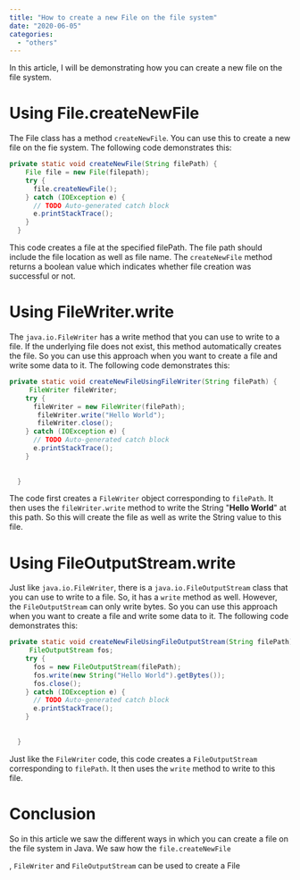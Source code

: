 ```yaml
---
title: "How to create a new File on the file system"
date: "2020-06-05"
categories: 
  - "others"
---
```


In this article, I will be demonstrating how you can create a new file on the file system.

# Using File.createNewFile

The File class has a method `createNewFile`. You can use this to create a new file on the fie system. The following code demonstrates this:

```java
private static void createNewFile(String filePath) {
    File file = new File(filepath);
    try {
      file.createNewFile();
    } catch (IOException e) {
      // TODO Auto-generated catch block
      e.printStackTrace();
    }
  }
```

This code creates a file at the specified filePath. The file path should include the file location as well as file name. The `createNewFile` method returns a boolean value which indicates whether file creation was successful or not.

# Using FileWriter.write

The `java.io.FileWriter` has a write method that you can use to write to a file. If the underlying file does not exist, this method automatically creates the file. So you can use this approach when you want to create a file and write some data to it. The following code demonstrates this:

```java
private static void createNewFileUsingFileWriter(String filePath) {
     FileWriter fileWriter;
    try {
      fileWriter = new FileWriter(filePath);
       fileWriter.write("Hello World");
       fileWriter.close();
    } catch (IOException e) {
      // TODO Auto-generated catch block
      e.printStackTrace();
    }
    
    
  }
```

The code first creates a `FileWriter` object corresponding to `filePath`. It then uses the `fileWriter.write` method to write the String "**Hello World**" at this path. So this will create the file as well as write the String value to this file.

# Using FileOutputStream.write

Just like `java.io.FileWriter`, there is a `java.io.FileOutputStream` class that you can use to write to a file. So, it has a `write` method as well. However, the `FileOutputStream` can only write bytes. So you can use this approach when you want to create a file and write some data to it. The following code demonstrates this:

```java
private static void createNewFileUsingFileOutputStream(String filePath) {
     FileOutputStream fos;
    try {
      fos = new FileOutputStream(filePath);
      fos.write(new String("Hello World").getBytes());
      fos.close();
    } catch (IOException e) {
      // TODO Auto-generated catch block
      e.printStackTrace();
    }
    
    
  }
```

Just like the `FileWriter` code, this code creates a `FileOutputStream` corresponding to `filePath`. It then uses the `write` method to write to this file.

# Conclusion

So in this article we saw the different ways in which you can create a file on the file system in Java. We saw how the `file.createNewFile`

, `FileWriter` and `FileOutputStream` can be used to create a File
